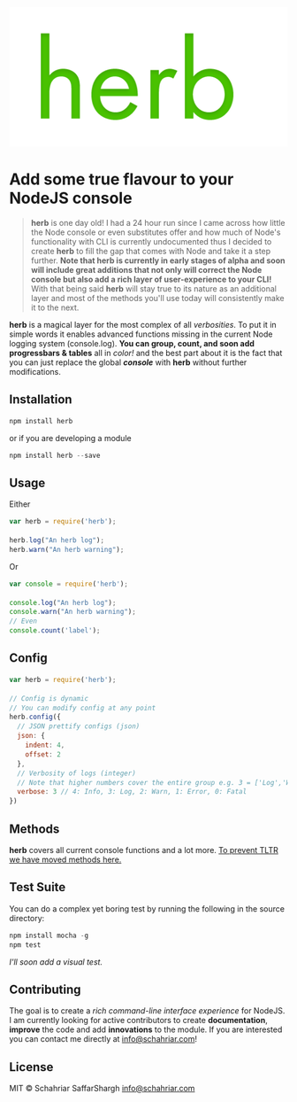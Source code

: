 ![Herbal Logo](logo.png)

Add some true flavour to your **NodeJS** console
======

> **herb** is one day old! I had a 24 hour run since I came across how little the Node console or even substitutes offer and how much of Node's functionality with CLI is currently undocumented thus I decided to create **herb** to fill the gap that comes with Node and take it a step further. **Note that herb is currently in early stages of alpha and soon will include great additions that not only will correct the Node console but also add a rich layer of user-experience to your CLI!** With that being said **herb** will stay true to its nature as an additional layer and most of the methods you'll use today will consistently make it to the next.

**herb** is a magical layer for the most complex of all *verbosities*. To put it in simple words it enables advanced functions missing in the current Node logging system (console.log). **You can group, count, and soon add progressbars & tables** all in *color!* and the best part about it is the fact that you can just replace the global ***console*** with **herb** without further modifications.

## Installation
```javascript
npm install herb
```
or if you are developing a module
```javascript
npm install herb --save
```

## Usage
Either
```javascript
var herb = require('herb');

herb.log("An herb log");
herb.warn("An herb warning");
```
Or
```javascript
var console = require('herb');

console.log("An herb log");
console.warn("An herb warning");
// Even
console.count('label');
```

## Config
```javascript
var herb = require('herb');

// Config is dynamic
// You can modify config at any point
herb.config({
  // JSON prettify configs (json)
  json: {
    indent: 4,
    offset: 2 
  },
  // Verbosity of logs (integer)
  // Note that higher numbers cover the entire group e.g. 3 = ['Log','Warn','Error']
  verbose: 3 // 4: Info, 3: Log, 2: Warn, 1: Error, 0: Fatal
})
```

## Methods
**herb** covers all current console functions and a lot more.
[To prevent TLTR we have moved methods here.](./tutorials/methods.md)

## Test Suite
You can do a complex yet boring test by running the following in the source directory:
```javascript
npm install mocha -g
npm test
```
*I'll soon add a visual test.*

## Contributing
The goal is to create a *rich command-line interface experience* for NodeJS.
I am currently looking for active contributors to create **documentation**, **improve** the code and add **innovations** to the module. If you are interested you can contact me directly at <info@schahriar.com>!

## License
MIT © Schahriar SaffarShargh <info@schahriar.com>
